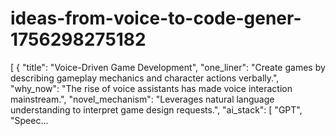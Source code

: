 # ideas-from-voice-to-code-gener-1756298275182
[ { "title": "Voice-Driven Game Development", "one_liner": "Create games by describing gameplay mechanics and character actions verbally.", "why_now": "The rise of voice assistants has made voice interaction mainstream.", "novel_mechanism": "Leverages natural language understanding to interpret game design requests.", "ai_stack": [ "GPT", "Speec...
